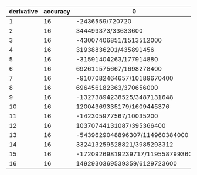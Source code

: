 |derivative|accuracy|0|1|2|3|4|5|6|7|8|9|10|11|12|13|14|15|16|17|18|19|20|21|22|23|24|25|26|27|28|29|30|31|
|----|----|----|----|----|----|----|----|----|----|----|----|----|----|----|----|----|----|----|----|----|----|----|----|----|----|----|----|----|----|----|----|----|----|
|1|16|-2436559/720720|16|-60|560/3|-455|4368/5|-4004/3|11440/7|-6435/4|11440/9|-4004/5|4368/11|-455/3|560/13|-60/7|16/15|-1/16|0|0|0|0|0|0|0|0|0|0|0|0|0|0|0|
|2|16|344499373/33633600|-29889983/360360|36016103/90090|-38058143/27027|39079163/10296|-1587671/198|40100183/2970|-40391903/2205|40610693/2016|-4531207/252|40916999/3150|-3729853/495|41121203/11880|-3169211/2574|41267063/126126|-41325407/675675|20688229/2882880|-143327/360360|0|0|0|0|0|0|0|0|0|0|0|0|0|0|
|3|16|-43007406851/1513512000|5116885451/16816800|-117787176847/67267200|10114193239/1455300|-138976422337/6726720|143677406107/3003000|-146897160967/1663200|21319856221/161700|-37754585233/235200|16935099043/105840|-153542508319/1176000|14042723297/161700|-155246727997/3326400|11992828039/600600|-22353504241/3363360|156968100811/94594500|-378368087/1293600|545965723/16816800|-344499373/201801600|0|0|0|0|0|0|0|0|0|0|0|0|0|
|4|16|31938836201/435891456|-50945862797/54054000|1045345576103/168168000|-31155416270059/1135134000|45142337976217/504504000|-7310713063/32340|6709094455853/14742000|-1801743005659/2425500|524618013019/528000|-13044637460723/11907000|211207218007/211680|-1211789407363/1617000|161263073474581/349272000|-1040892890131/4504500|3889135317103/42042000|-46910062669/1621620|13743828858943/2018016000|-4340540497/3822000|125316459211/1047816000|-2263547729/378378000|0|0|0|0|0|0|0|0|0|0|0|0|
|5|16|-31591404263/177914880|647583200071/247665600|-209927696558189/10897286400|254652014806639/2724321600|-4822528390933063/14529715200|41316979324163/45405360|-5414452011875513/2724321600|16339465980841/4633200|-2876791463426369/558835200|217544018881669/34927200|-47779490540489/7620480|550457526371933/104781600|-556829673738883/152409600|475795965366451/227026800|-18185537174791/18532800|50267738709883/136216080|-1580989524586597/14529715200|22006889280967/908107200|-41779494660821/10897286400|1046330784599/2724321600|-31938836201/1743565824|0|0|0|0|0|0|0|0|0|0|0|
|6|16|692611575667/1698278400|-48563131720639/7264857600|392833481549297/7264857600|-1036604473698721/3632428800|5309280113857381/4843238400|-7855653583934089/2421619200|3205445944588583/419126400|-634586040424447/43243200|56275054373117557/2421619200|-77057389266017563/2514758400|9448791468789763/279417600|-397487942912621/12700800|40687187880604981/1676505600|-19021002740406661/1210809600|728930693921593/86486400|-10097798351001457/2724321600|6364838972352001/4843238400|-887586964126609/2421619200|5063470550227633/65383718400|-3256349102789/279417600|16173930402811/14529715200|-31591404263/622702080|0|0|0|0|0|0|0|0|0|0|
|7|16|-9107082464657/10189670400|74786909552099/4670265600|-1749493142833861/12454041600|5601514948679863/7005398400|-123383184989083399/37362124800|1089128517173219/103783680|-993031194140662057/37362124800|10679031923986669/194594400|-194650418573353741/2075673600|938373633571857521/7005398400|-231263865187931791/1437004800|444068162697443/2721600|-602168004368029873/4311014400|235323876457630523/2335132800|-126599522731907689/2075673600|17938756913155207/583783200|-31727850540667667/2490808320|443297798341667/103783680|-126663330650620273/112086374400|530302034621629/2335132800|-405797224092121/12454041600|41666064795881/14010796800|-62964688697/485222400|0|0|0|0|0|0|0|0|0|
|8|16|696456182363/370656000|-14548743837367/400308480|4799786106817841/14010796800|-9754537146122801/4670265600|64615726562833111/7005398400|-2194627597838600803/70053984000|132103066791389737/1556755200|-175316121766197679/934053120|804323078007771943/2335132800|-412656825772060937/778377600|24142888998113587321/35026992000|-409649793981126179/538876800|15997860066448291/22453200|-3973638131044106303/7005398400|2679571774453592033/7005398400|-845822018889043621/3891888000|68843934224217359/667180800|-188899952293098659/4670265600|801042732280261/62270208|-45348466832004047/14010796800|21720362309644241/35026992000|-397010825091641/4670265600|104070319112237/14010796800|-395960107159/1273708800|0|0|0|0|0|0|0|0|
|9|16|-13273894238525/3487131648|6737308479773/85536000|-12331009762694327/15567552000|40033834994856851/7783776000|-94068179474729359/3891888000|418484087121977/4790016|-1308029208790988623/5189184000|10803011999900574401/18162144000|-1863602976041557913/1596672000|7498217935915390811/3891888000|-167899822202173283/62270208|12514250310298357279/3891888000|-1961764882310688787/598752000|11108907643602661553/3891888000|-8898647615554148387/4191264000|13945088073418643/10378368|-2132895126483597481/2965248000|837730310740589593/2594592000|-143724169324069591/1197504000|282529919554981247/7783776000|-542104790722751/62270208|6678574353847127/4191264000|-3255417154656577/15567552000|136406410317601/7783776000|-696456182363/988416000|0|0|0|0|0|0|0|
|10|16|12004369335179/1609445376|-794177275829713/4843238400|19062845073655793/10897286400|-393587458465988461/32691859200|5226854581748984021/87178291200|-28613256104859571/124540416|410661562872553891/583783200|-19225815430705612567/10897286400|214304234611623216521/58118860800|-849992950473767571181/130767436800|708058010162484899/72648576|-68116886222690350679/5448643200|257155863991179044663/18681062400|-1560509587910333177/119750400|14442907746277980899/1362160800|-4837953117306539369/653837184|769060919162684413667/174356582400|-32428437802444422701/14529715200|31053313434308733599/32691859200|-174203733214453783/518918400|48206009472311371/498161664|-1449626680847682503/65383718400|5291325160860161/1362160800|-5327524727901107/10897286400|20586891159484271/523069747200|-2654778847705/1743565824|0|0|0|0|0|0|
|11|16|-142305977567/10035200|1118983935189539/3396556800|-352944947492803811/95103590400|5935636964151913/220147200|-6741275504201765531/47551795200|1364597341917140533/2377589760|-66801609231371453/35942400|29348481386560234139/5943974400|-148798316857440786587/13586227200|6028950730542408547/293529600|-625011666830965681433/19020718080|134112354159061736891/2971987200|-47034537145005263807/880588800|509612415845505443/9331200|-1147595274540917126153/23775897600|115840533137248271/3144960|-2302015823306997508453/95103590400|324198770768761844971/23775897600|-7679338777179713629/1174118400|15728662731849165143/5943974400|-172981147850307743/194088960|108041620981191707/440294400|-365547796399549769/6793113600|53738972289603271/5943974400|-3849921666261721/3522355200|2012809744559021/23775897600|-923413025783/292626432|0|0|0|0|0|
|12|16|10370744131087/395366400|-5081561048559301/7925299200|60212749273729649/7925299200|-51131798092169117/880588800|2546492823402406097/7925299200|-217165235650299575/158505984|514935227162993111/110073600|-1061299601015892011/80870400|488119963300644664579/15850598400|-53918893035153574487/880588800|165048006728457908353/1585059840|-13291749885075597603293/87178291200|85021899440865103799/440294400|-420333280641191382397/1981324800|4092733097207666701/20217600|-7385719469932238221/44029440|1910166174357321959419/15850598400|-592980211029569202643/7925299200|35177678590071747523/880588800|-144337340394477764323/7925299200|11128664660352148717/1585059840|-20293277509377199/8985600|405302864998698509/681080400|-495841277073467459/3962649600|35563016963084501/1761177600|-18612768282481081/7925299200|1388961615403343/7925299200|-142305977567/22579200|0|0|0|0|
|13|16|-5439629048896307/114960384000|8131802731178827/6706022400|-6314090955342007/419126400|269926886435444507/2235340800|-37619532748193855191/53648179200|10530082006364752813/3353011200|-25204508268163328771/2235340800|1450390920092068519/43545600|-402072404904700514053/4877107200|105619967842629844363/609638400|-190287448736780692057/609638400|3255846499373285338067/6706022400|-11718352043659148719409/17882726400|1290887704209109298671/1676505600|-54000534303105952829/68428800|394428335647890403771/558835200|-29530503163396094506369/53648179200|2504898768050380887821/6706022400|-66986539269429187073/304819200|67974337237135421333/609638400|-236195625301304841103/4877107200|258783447058173971/14515200|-36801412819099866029/6706022400|4648547642949913267/3353011200|-5006757565761190207/17882726400|1457329907587290251/33530112000|-6531635190865643/1341204480|7053281209549439/20118067200|-10370744131087/851558400|0|0|0|
|14|16|332413259528821/3985293312|-128428369184491081/57480192000|1668185561353325527/57480192000|-777058383257587369/3193344000|56680569259907580839/38320128000|-1063819921271587141/153280512|16692416961311607223/638668800|-15536773992977723831/191600640|147108772059469230971/696729600|-18101535900308336629/38707200|12400274845751130029/13934592|-936033723186700759483/638668800|5365691136499186282633/2554675200|-130963704388029086071417/49816166400|551949977105264897911/191600640|-17668588028990195519/6386688|3568540193983112228063/1532805120|-6570488614327044243709/3832012800|1408062348405351776029/1277337600|-35776961433639865553/58060800|8299954101458836723/27869184|-14342162776683031487/116121600|83354969773125245989/1916006400|-2459692275556389431/191600640|7956625821208357417/2554675200|-92736052160027557/153280512|22535975116358392441/249080832000|-93687003139390907/9580032000|78174595980148079/114960384000|-187573415479183/8211456000|0|0|
|15|16|-17209269819239717/119558799360|3575996168772037/889574400|-10852088365452461923/199264665600|1483706919459157123/3113510400|-200937885897309443609/66421555200|94767144275735095/6386688|-5432284460264642203/92897280|303538817560814849/1596672|-530830625407481081861/1021870080|10533771233144030561/8709120|-45041138201800676147/18579456|22432234155692290709/5322240|-2177459046631514758207/340623360|3525560787036099369127/415134720|-26328475630257771099733/2656862208|105567503914419791771/10378368|-24413888063621436014507/2656862208|275538552308510591773/37739520|-15614320719477571279817/3065610240|16556077323141998821/5322240|-30770866895922049741/18579456|2218439549810611123/2903040|-309827192290144080379/1021870080|163452475547972641/1596672|-29642042771737283927/1021870080|216152627914680043/31933440|-84127017072361588711/66421555200|1706541719246128441/9340531200|-49358667173373841/2587852800|7986014672590571/6227020800|-332413259528821/7970586624|0|
|16|16|1492930369539359/6129723600|-24033399687940661/3396556800|77659242014322461/778377600|-7838970050096497843/8622028800|7023495322157058473/1167566400|-127778144823897619643/4151347200|1516962684673889839/11975040|-38502699189698227243/89413632|1229500765927259447/997920|-1729338109081263984251/574801920|6897270545219299999/1088640|-740661233085615198017/63866880|30308367322080825389/1632960|-64977008001448440386441/2490808320|2346400153271306968651/72648576|-87909770270840073282731/2490808320|30356996375890075/891|-24122166603653073069337/830269440|10210091356469654560649/467026560|-2775526951107560192141/191600640|5605137938832799093/665280|-1566210163480279474237/365783040|3233125091087686067/1710720|-834565559851016149/1161216|697531828936865929/2993760|-20276210175841155541/319334400|3702745210372046869/259459200|-288692189364459584089/112086374400|2932628805237213143/8172964800|-34699288170790139/958003200|16515661421984341/7005398400|-555137736104507/7472424960|
